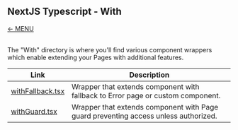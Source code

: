 ## NextJS Typescript - With
<a href="MAIN.md">&larr; MENU</a>
<br/><br/>

The "With" directory is where you'll find various component wrappers which enable extending your Pages with additional features.

<table>
  <thead>
    <tr><th>Link</th><th>Description</th></tr>
  </thead>
  <tbody>
     <tr><td><a href="/src/with/withFallback.tsx" >withFallback.tsx</a></td><td>Wrapper that extends component with fallback to Error page or custom component.</td></tr>
    <tr><td><a href="/src/with/withGuard.tsx" >withGuard.tsx</a></td><td>Wrapper that extends component with Page guard preventing access unless authorized.</td></tr>
  </tbody>
</table>